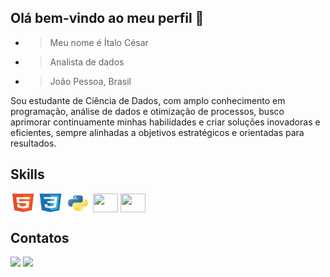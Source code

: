 ## Olá bem-vindo ao meu perfil 👋

- > Meu nome é Ítalo César
- > Analista de dados 
- > João Pessoa, Brasil

Sou estudante de Ciência de Dados, com amplo conhecimento em programação, análise de dados e otimização de processos,
busco aprimorar continuamente minhas habilidades e criar soluções inovadoras e eficientes, sempre alinhadas a objetivos estratégicos e orientadas para resultados.

## Skills
  <div style="display: inline_block">
  <img align="center" alt="Rafa-HTML" height="30" width="40" src="https://raw.githubusercontent.com/devicons/devicon/master/icons/html5/html5-original.svg">
  <img align="center" alt="Rafa-CSS" height="30" width="40" src="https://raw.githubusercontent.com/devicons/devicon/master/icons/css3/css3-original.svg">
  <img align="center" alt="Rafa-Python" height="30" width="40" src="https://raw.githubusercontent.com/devicons/devicon/master/icons/python/python-original.svg">
  <img align="center" height="30" width="40" src="https://cdn.jsdelivr.net/gh/devicons/devicon@latest/icons/azuresqldatabase/azuresqldatabase-original.svg"/>
  <img align="center" height="30" width="40" src="https://cdn.jsdelivr.net/gh/devicons/devicon@latest/icons/git/git-original.svg"/>
  </div>

## Contatos
  <div> 
  <a href="www.linkedin.com/in/ítalo-césar-queiroz/"><img src="https://img.shields.io/badge/-LinkedIn-%230077B5?style=for-the-badge&logo=linkedin&logoColor=white" target="_blank"></a> 
  <a href = "mailto:italocesarqueiroz07@gmail.com"><img src="https://img.shields.io/badge/-Gmail-%23333?style=for-the-badge&logo=gmail&logoColor=white" target="_blank"></a>
  </div>
